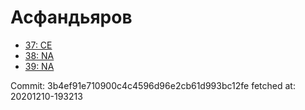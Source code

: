 # Асфандьяров
- [37: CE](37.md)
- [38: NA](38.md)
- [39: NA](39.md)

Commit: 3b4ef91e710900c4c4596d96e2cb61d993bc12fe
 fetched at: 20201210-193213
